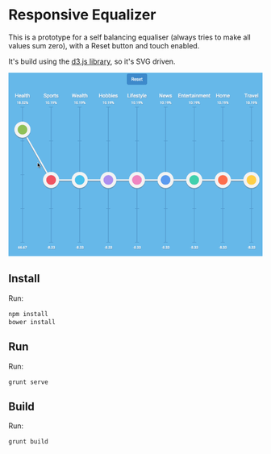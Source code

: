 # Responsive Equalizer

This is a prototype for a self balancing equaliser (always tries to make all values sum zero), with a Reset button and touch enabled.

It's build using the [d3.js library](http://d3js.org/), so it's SVG driven.

![Preview](https://raw.githubusercontent.com/beldar/Prototypes-Equalizer/master/equaliser.gif)

## Install

Run:

    npm install
    bower install
    
## Run

Run: 

    grunt serve
    
## Build

Run:

    grunt build